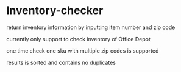 # Inventory-checker
return inventory information by inputting item number and zip code

currently only support to check inventory of Office Depot

one time check one sku with multiple zip codes is supported

results is sorted and contains no duplicates
